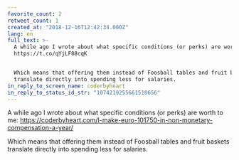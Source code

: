 ```yaml
---
favorite_count: 2
retweet_count: 1
created_at: "2018-12-16T12:42:34.000Z"
lang: en
full_text: >-
  A while ago I wrote about what specific conditions (or perks) are worth to me:
  https://t.co/qYjLF88cqK


  Which means that offering them instead of Foosball tables and fruit baskets
  translate directly into spending less for salaries.
in_reply_to_screen_name: coderbyheart
in_reply_to_status_id_str: "1074219255661510656"
---
```


A while ago I wrote about what specific conditions (or perks) are worth to me:
<https://coderbyheart.com/I-make-euro-101750-in-non-monetary-compensation-a-year/>

Which means that offering them instead of Foosball tables and fruit baskets
translate directly into spending less for salaries.
